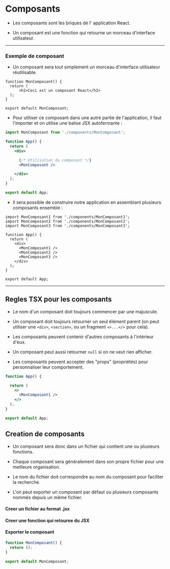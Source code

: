 # Composants

- Les composants sont les briques de l' application React.

- Un composant est une fonction  qui retourne un morceau d'interface utilisateur.

---

### Exemple de composant

- Un composant sera tout simplement un morceau d'interface utilisateur réutilisable.

```tsx
function MonComposant() {
  return (
      <h2>Ceci est un composant React</h2>
  );
}

export default MonComposant;
```

- Pour utiliser ce composant dans une autre partie de l'application, il faut l'importer et on utilise une balise JSX autofermante :

```jsx
import MonComposant from './components/MonComposant';

function App() {
  return (
    <div>

      {/* Utilisation du composant */}
      <MonComposant />

    </div>
  );
}

export default App;
```

- Il sera possible de construire notre application en assemblant plusieurs composants ensemble :

```tsx
import MonComposant1 from './components/MonComposant1';
import MonComposant2 from './components/MonComposant2';
import MonComposant3 from './components/MonComposant3';

function App() {
  return (
    <div>
      <MonComposant1 />
      <MonComposant2 />
      <MonComposant3 />
    </div>
  );
}

export default App;
```

---

## Regles TSX pour les composants

- Le nom d'un composant doit toujours commencer par une majuscule.

- Un composant doit toujours retourner un seul élément parent (on peut utiliser une `<div>`, `<section>`, ou un fragment `<>...</>` pour cela).

- Les composants peuvent contenir d'autres composants à l'intérieur d'eux.

- Un composant peut aussi retourner `null` si on ne veut rien afficher.

- Les composants peuvent accepter des "props" (propriétés) pour personnaliser leur comportement.

```jsx
function App() {

  return (
    <>
      <MonComposant1 />
    </>
  );
}

export default App;
```

## Creation de composants

- Un composant sera donc dans un fichier qui contient une ou plusieurs fonctions.

- Chaque composant sera généralement dans son propre fichier pour une meilleure organisation.

- Le nom du fichier doit correspondre au nom du composant pour faciliter la recherche.

- L'on peut exporter un composant par défaut ou plusieurs composants nommés depuis un même fichier.

#### Creer un fichier au format .jsx 

#### Creer une fonction qui retourne du JSX


#### Exporter le composant

```jsx
function MonComposant() {
  return ();
}

export default MonComposant;
```